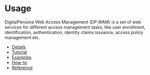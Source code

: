 # Usage

DigitalPersona Web Access Management (DP WAM) is a set of web services for different access management tasks,
like user enrollment, identification, authentication, identity claims issuance, access policy management
etc.

* [Details](details.md)
* [Tutorial](tutorial.md)
* [Examples](examples.md)
* [How-to](how-to.md)
* [Reference](reference.md)
